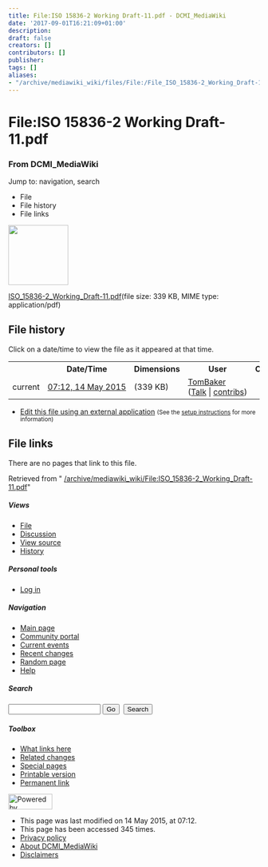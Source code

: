 ```yaml
---
title: File:ISO 15836-2 Working Draft-11.pdf - DCMI_MediaWiki
date: '2017-09-01T16:21:09+01:00'
description: 
draft: false
creators: []
contributors: []
publisher: 
tags: []
aliases:
- "/archive/mediawiki_wiki/files/File:/File_ISO_15836-2_Working_Draft-11.pdf.html"
---
```


<a id="top"></a>
# File:ISO 15836-2 Working Draft-11.pdf

### From DCMI\_MediaWiki

Jump to: navigation, search
<!-- start content -->
- File
- File history
- File links

 [<img alt="" src="/skins/common/images/icons/fileicon-pdf.png" width="120" height="120">](/archive/mediawiki_wiki/files/ISO_15836-2_Working_Draft-11.pdf)

[ISO\_15836-2\_Working\_Draft-11.pdf](/archive/mediawiki_wiki/files/ISO_15836-2_Working_Draft-11.pdf "ISO 15836-2 Working Draft-11.pdf")‎(file size: 339 KB, MIME type: application/pdf)

<!-- 
NewPP limit report
Preprocessor node count: 0/1000000
Post-expand include size: 0/2097152 bytes
Template argument size: 0/2097152 bytes
Expensive parser function count: 0/100
-->
## File history

Click on a date/time to view the file as it appeared at that time.

<table class="wikitable filehistory">
  <tr>
    <td></td>
    <th>Date/Time</th>
    <th>Dimensions</th>
    <th>User</th>
    <th>Comment</th>
  </tr>
  <tr>
    <td>current</td>
    <td class="filehistory-selected" style="white-space: nowrap;"><a href="/archive/mediawiki_wiki/files/ISO_15836-2_Working_Draft-11.pdf">07:12, 14 May 2015</a></td>
    <td> <span style="white-space: nowrap;">(339 KB)</span>
    </td>
    <td>
      <a href="/index.php/User:TomBaker" title="User:TomBaker" class="mw-userlink">TomBaker</a> <span style="white-space: nowrap;"> <span class="mw-usertoollinks">(<a href="/index.php?title=User_talk:TomBaker&amp;action=edit&amp;redlink=1" class="new" title="User talk:TomBaker (page does not exist)">Talk</a> | <a href="/index.php/Special:Contributions/TomBaker" title="Special:Contributions/TomBaker">contribs</a>)</span></span>
    </td>
    <td></td>
  </tr>
</table>

  

- [Edit this file using an external application](/index.php?title=File:ISO_15836-2_Working_Draft-11.pdf&action=edit&externaledit=true&mode=file "File:ISO 15836-2 Working Draft-11.pdf") <small>(See the <a href="http://www.mediawiki.org/wiki/Manual:External_editors" class="external text" rel="nofollow">setup instructions</a> for more information)</small>

## File links

There are no pages that link to this file.

Retrieved from " [/archive/mediawiki_wiki/File:ISO\_15836-2\_Working\_Draft-11.pdf](/archive/mediawiki_wiki/files/File:/File:ISO_15836-2_Working_Draft-11.pdf.html)"

<!-- end content -->

##### Views

- [File](/archive/mediawiki_wiki/files/File:/File:ISO_15836-2_Working_Draft-11.pdf.html "View the file page [c]")
- [Discussion](/index.php?title=File_talk:ISO_15836-2_Working_Draft-11.pdf&action=edit&redlink=1 "Discussion about the content page [t]")
- [View source](/index.php?title=File:ISO_15836-2_Working_Draft-11.pdf&action=edit "This page is protected.
You can view its source [e]")
- [History](/index.php?title=File:ISO_15836-2_Working_Draft-11.pdf&action=history "Past revisions of this page [h]")

##### Personal tools

- [Log in](/index.php?title=Special:UserLogin&returnto=File:ISO_15836-2_Working_Draft-11.pdf "You are encouraged to log in; however, it is not mandatory [o]")

<script type="text/javascript"> if (window.isMSIE55) fixalpha(); </script>

##### Navigation

- [Main page](/index.php/Main_Page "Visit the main page [z]")
- [Community portal](/index.php/DCMI_MediaWiki:Community_portal "About the project, what you can do, where to find things")
- [Current events](/index.php/DCMI_MediaWiki:Current_events "Find background information on current events")
- [Recent changes](/index.php/Special:RecentChanges "The list of recent changes in the wiki [r]")
- [Random page](/index.php/Special:Random "Load a random page [x]")
- [Help](/index.php/Help:Contents "The place to find out")

##### <label for="searchInput">Search</label>

<form action="/index.php" id="searchform">
				<input type="hidden" name="title" value="Special:Search">
				<input id="searchInput" title="Search DCMI_MediaWiki" accesskey="f" type="search" name="search">
				<input type="submit" name="go" class="searchButton" id="searchGoButton" value="Go" title="Go to a page with this exact name if exists"> 
				<input type="submit" name="fulltext" class="searchButton" id="mw-searchButton" value="Search" title="Search the pages for this text">
			</form>

##### Toolbox

- [What links here](/index.php/Special:WhatLinksHere/File:ISO_15836-2_Working_Draft-11.pdf "List of all wiki pages that link here [j]")
- [Related changes](/index.php/Special:RecentChangesLinked/File:ISO_15836-2_Working_Draft-11.pdf "Recent changes in pages linked from this page [k]")
- [Special pages](/index.php/Special:SpecialPages "List of all special pages [q]")
- [Printable version](/index.php?title=File:ISO_15836-2_Working_Draft-11.pdf&printable=yes "Printable version of this page [p]")
- [Permanent link](/index.php?title=File:ISO_15836-2_Working_Draft-11.pdf&oldid=9592 "Permanent link to this revision of the page")

<!-- end of the left (by default at least) column -->

 [<img src="/skins/common/images/poweredby_mediawiki_88x31.png" height="31" width="88" alt="Powered by MediaWiki">](http://www.mediawiki.org/)

- This page was last modified on 14 May 2015, at 07:12.
- This page has been accessed 345 times.
- [Privacy policy](/index.php/DCMI_MediaWiki:Privacy_policy "DCMI MediaWiki:Privacy policy")
- [About DCMI\_MediaWiki](/index.php/DCMI_MediaWiki:About "DCMI MediaWiki:About")
- [Disclaimers](/index.php/DCMI_MediaWiki:General_disclaimer "DCMI MediaWiki:General disclaimer")

<script>if (window.runOnloadHook) runOnloadHook();</script><!-- Served in 0.451 secs. -->
